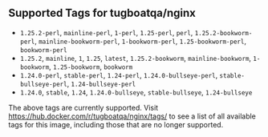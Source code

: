 ## Supported Tags for tugboatqa/nginx

* `1.25.2-perl`, `mainline-perl`, `1-perl`, `1.25-perl`, `perl`, `1.25.2-bookworm-perl`, `mainline-bookworm-perl`, `1-bookworm-perl`, `1.25-bookworm-perl`, `bookworm-perl`
* `1.25.2`, `mainline`, `1`, `1.25`, `latest`, `1.25.2-bookworm`, `mainline-bookworm`, `1-bookworm`, `1.25-bookworm`, `bookworm`
* `1.24.0-perl`, `stable-perl`, `1.24-perl`, `1.24.0-bullseye-perl`, `stable-bullseye-perl`, `1.24-bullseye-perl`
* `1.24.0`, `stable`, `1.24`, `1.24.0-bullseye`, `stable-bullseye`, `1.24-bullseye`

The above tags are currently supported. Visit https://hub.docker.com/r/tugboatqa/nginx/tags/ to see a list of all available tags for this image, including those that are no longer supported.
